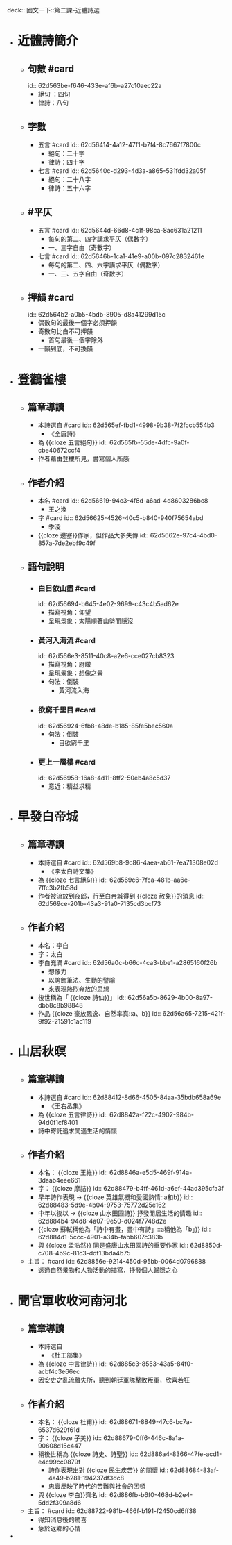 deck:: 國文一下::第二課-近體詩選

- # 近體詩簡介
	- ## 句數 #card
	  id:: 62d563be-f646-433e-af6b-a27c10aec22a
		- 絕句 ：四句
		- 律詩：八句
	- ## 字數
		- 五言 #card
		  id:: 62d56414-4a12-47f1-b7f4-8c7667f7800c
			- 絕句：二十字
			- 律詩：四十字
		- 七言 #card
		  id:: 62d5640c-d293-4d3a-a865-531fdd32a05f
			- 絕句：二十八字
			- 律詩：五十六字
	- ## #平仄
		- 五言 #card
		  id:: 62d5644d-66d8-4c1f-98ca-8ac631a21211
			- 每句的第二、四字講求平仄（偶數字）
			- 一、三字自由（奇數字）
		- 七言 #card
		  id:: 62d5646b-1ca1-41e9-a00b-097c2832461e
			- 每句的第二、四、六字講求平仄（偶數字）
			- 一、三、五字自由（奇數字）
	- ## 押韻 #card
	  id:: 62d564b2-a0b5-4bdb-8905-d8a41299d15c
		- 偶數句的最後一個字必須押韻
		- 奇數句比白不可押韻
			- 首句最後一個字除外
		- 一韻到底，不可換韻
- # 登鸛雀樓
	- ## 篇章導讀
		- 本詩選自 #card
		  id:: 62d565ef-fbd1-4998-9b38-7f2fccb554b3
			- 《全唐詩》
		- 為 {{cloze 五言絕句}}
		  id:: 62d565fb-55de-4dfc-9a0f-cbe40672ccf4
		- 作者藉由登樓所見，書寫個人所感
	- ## 作者介紹
		- 本名 #card
		  id:: 62d56619-94c3-4f8d-a6ad-4d8603286bc8
			- 王之渙
		- 字 #card
		  id:: 62d56625-4526-40c5-b840-940f75654abd
			- 季淩
		- {{cloze 邊塞}}作家，但作品大多失傳
		  id:: 62d5662e-97c4-4bd0-857a-7de2ebf9c49f
	- ## 語句說明
		- ### 白日依山盡 #card
		  id:: 62d56694-b645-4e02-9699-c43c4b5ad62e
			- 描寫視角：仰望
			- 呈現景象：太陽順著山勢而隱沒
		- ### 黃河入海流 #card
		  id:: 62d566e3-8511-40c8-a2e6-cce027cb8323
			- 描寫視角：府瞰
			- 呈現景象：想像之景
			- 句法：倒裝
				- 黃河流入海
		- ### 欲窮千里目 #card
		  id:: 62d56924-6fb8-48de-b185-85fe5bec560a
			- 句法：倒裝
				- 目欲窮千里
		- ### 更上一層樓 #card
		  id:: 62d56958-16a8-4d11-8ff2-50eb4a8c5d37
			- 意近：精益求精
- # 早發白帝城
	- ## 篇章導讀
		- 本詩選自 #card
		  id:: 62d569b8-9c86-4aea-ab61-7ea71308e02d
			- 《李太白詩文集》
		- 為 {{cloze 七言絕句}}
		  id:: 62d569c6-7fca-481b-aa6e-7ffc3b2fb58d
		- 作者被流放到夜郎，行至白帝城得到 {{cloze 赦免}}的消息
		  id:: 62d569ce-201b-43a3-91a0-7135cd3bcf73
	- ## 作者介紹
		- 本名：李白
		- 字：太白
		- 李白充滿 #card
		  id:: 62d56a0c-b66c-4ca3-bbe1-a2865160f26b
			- 想像力
			- 以誇飾筆法、生動的譬喻
			- 來表現熱烈奔放的思想
		- 後世稱為「 {{cloze 詩仙}}」
		  id:: 62d56a5b-8629-4b00-8a97-dbb8c8b98848
		- 作品 {{cloze 豪放飄逸、自然率真::a、b}}
		  id:: 62d56a65-7215-421f-9f92-21591c1ac119
- # 山居秋暝
	- ## 篇章導讀
		- 本詩選自 #card
		  id:: 62d88412-8d66-4505-84aa-35bdb658a69e
			- 《王右丞集》
		- 為 {{cloze 五言律詩}}
		  id:: 62d8842a-f22c-4902-984b-94d0f1cf8401
		- 詩中寄託追求閒適生活的情懷
	- ## 作者介紹
		- 本名： {{cloze 王維}}
		  id:: 62d8846a-e5d5-469f-914a-3daab4eee661
		- 字： {{cloze 摩詰}}
		  id:: 62d88479-b4ff-461d-a6ef-44ad395cfa3f
		- 早年詩作表現 -> {{cloze 英雄氣概和愛國熱情::a和b}}
		  id:: 62d88483-5d9e-4b04-9753-75772d25e162
		- 中年以後以 -> {{cloze 山水田園詩}} 抒發閒居生活的情趣
		  id:: 62d884b4-94d8-4a07-9e50-d024f7748d2e
		- {{cloze 蘇軾稱他為「詩中有畫，畫中有詩」::a稱他為「b」}}
		  id:: 62d884d1-5ccc-4901-a34b-fabb607c383b
		- 與 {{cloze 孟浩然}} 同是盛唐山水田園詩的重要作家
		  id:: 62d8850d-c708-4b9c-81c3-ddf13bda4b75
	- 主旨： #card
	  id:: 62d8856e-9214-450d-95bb-0064d0796888
		- 透過自然景物和人物活動的描寫，抒發個人歸隱之心
- # 聞官軍收收河南河北
	- ## 篇章導讀
		- 本詩選自
			- 《杜工部集》
		- 為 {{cloze 中言律詩}}
		  id:: 62d885c3-8553-43a5-84f0-acbf4c3e66ec
		- 因安史之亂流離失所，聽到朝廷軍隊擊敗叛軍，欣喜若狂
	- ## 作者介紹
		- 本名： {{cloze 杜甫}}
		  id:: 62d88671-8849-47c6-bc7a-6537d629f61d
		- 字： {{cloze 子美}}
		  id:: 62d88679-0ff6-446c-8a1a-90608d15c447
		- 稱後世稱為 {{cloze 詩史、詩聖}}
		  id:: 62d886a4-8366-47fe-acd1-e4c99cc0879f
			- 詩作表現出對 {{cloze 民生疾苦}} 的關懷
			  id:: 62d88684-83af-4a49-b281-194237df3dc8
			- 忠實反映了時代的苦難與社會的困頓
		- 與 {{cloze 李白}}齊名
		  id:: 62d886fb-b6f0-468d-b2e4-5dd2f309a8d6
	- 主旨： #card
	  id:: 62d88722-981b-466f-b191-f2450cd6ff38
		- 得知消息後的驚喜
		- 急於返鄕的心情
-